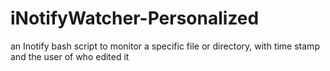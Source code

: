 # iNotifyWatcher-Personalized
an Inotify bash script to monitor a specific file or directory, with time stamp and the user of who edited it
